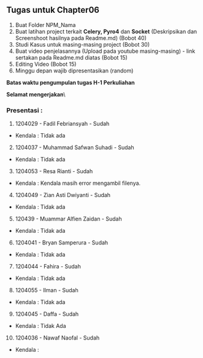## Tugas untuk Chapter06
1. Buat Folder NPM_Nama
2. Buat latihan project terkait **Celery, Pyro4** dan **Socket** (Deskripsikan dan Screenshoot hasilnya pada Readme.md) (Bobot 40)
3. Studi Kasus untuk masing-masing project (Bobot 30)
4. Buat video penjelasannya (Upload pada youtube masing-masing) - link sertakan pada Readme.md diatas (Bobot 15)
5. Editing Video (Bobot 15)
6. Minggu depan wajib dipresentasikan (random)

**Batas waktu pengumpulan tugas H-1 Perkuliahan**

**Selamat mengerjakan**\

### Presentasi : 
1. 1204029 - Fadil Febriansyah - Sudah
- Kendala : Tidak ada

2. 1204037 - Muhammad Safwan Suhadi - Sudah
- Kendala :  Tidak ada

3. 1204053 - Resa Rianti - Sudah
 - Kendala : Kendala masih error mengambil filenya.

4. 1204049 - Zian Asti Dwiyanti - Sudah
- Kendala : Tidak ada

5. 120439 - Muammar Alfien Zaidan - Sudah
- Kendala : Tidak ada

6. 1204041 - Bryan Samperura - Sudah
- Kendala : Tidak ada

7. 1204044 - Fahira - Sudah
- Kendala : Tidak ada

8. 1204055 - Ilman - Sudah
- Kendala : Tidak ada

9. 1204045 - Daffa - Sudah
- Kendala : Tidak Ada

10. 1204036 - Nawaf Naofal - Sudah
- Kendala : 
